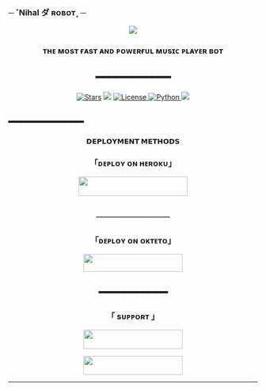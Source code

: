 ### ─ ˹Nihal ダ ʀᴏʙᴏᴛ​˼ ─

<p align="center">
  <img src="https://te.legra.ph/file/4aef216a6d2db7624e198.jpg">
</p>

<h3 align="center">
 ᴛʜᴇ ᴍᴏsᴛ ғᴀsᴛ ᴀɴᴅ ᴩᴏᴡᴇʀғᴜʟ ᴍᴜsɪᴄ ᴩʟᴀʏᴇʀ ʙᴏᴛ
</h3>
<h2 align="center">
━━━━━━━━━━━━
</h2>

<p align="center">
<a href="https://github.com/NeonTFB/RohitMusic/stargazers"><img src="https://img.shields.io/github.com/NeonTFB/RohitMusic?color=black&logo=github&logoColor=black&style=for-the-badge" alt="Stars" /></a>
<a href="https://github.com/NeonTFB/RohitMusic/network/members"> <img src="https://img.shields.io/github/forks/NeonTFB/RohitMusic?color=black&logo=github&logoColor=black&style=for-the-badge" /></a>
<a href="https://github.com/NeonTFB/RohitMusic/blob/master/LICENSE"> <img src="https://img.shields.io/badge/License-MIT-blueviolet?style=for-the-badge" alt="License" /> </a>
<a href="https://www.python.org/"> <img src="https://img.shields.io/badge/Written%20in-Python-skyblue?style=for-the-badge&logo=python" alt="Python" /> </a>
<a href="https://github.com/NeonTFB/RohitMusic/commits/AnonymousR1025"> <img src="https://img.shields.io/github/last-commit/NeonTFB/RohitMusic?color=black&logo=github&logoColor=black&style=for-the-badge" /></a>
</p>


<h2 align="centre">
━━━━━━━━━━━━
</h2>

<p align="center">
<b>𝗗𝗘𝗣𝗟𝗢𝗬𝗠𝗘𝗡𝗧 𝗠𝗘𝗧𝗛𝗢𝗗𝗦</b>
</p>

<h3 align="center">
「ᴅᴇᴩʟᴏʏ ᴏɴ ʜᴇʀᴏᴋᴜ」
</h3>
<p align="center"><a href="https://dashboard.heroku.com/new?template=https://github.com/Nihal2872/QueenOnlyMusic"> <img src="https://img.shields.io/badge/Deploy%20On%20Heroku-purple?style=for-the-badge&logo=heroku" width="220" height="38.45"/></a></p>
<h2 align="center">
──────────
</h2>

<h3 align="center">
「ᴅᴇᴩʟᴏʏ ᴏɴ ᴏᴋᴛᴇᴛᴏ」
</h3>
<p align="center"><a href="https://cloud.okteto.com/deploy?repository=https://github.com/NeonTFB/RohitMusic"><img src="https://img.shields.io/badge/Deploy%20On%20Okteto-informational?style=for-the-badge&logo=Okteto" width="200" height="35.45"/></a></p>

<h2 align="center">
━━━━━━━━━━━
</h2>

<h3 align="center">
「 sᴜᴩᴩᴏʀᴛ 」
</h3>

<p align="center">
<a href="https://t.me/ThE_RoYaL_sQuAd21"><img src="https://img.shields.io/badge/-Support%20Group-black.svg?style=for-the-badge&logo=Telegram" width="200" height="38.5"/></a>
</p>
<p align="center">
<a href="https://telegram.me/uknowrohit"><img src="https://img.shields.io/badge/-Support%20Channel-black.svg?style=for-the-badge&logo=Telegram" width="200" height="38.5"/></a>
</p>

----------------------------------------------------------
